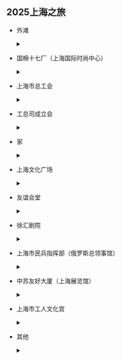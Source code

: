 ## 2025上海之旅

- 外滩

  <details>
           <summary></summary>
           <p>
               <img src="waitan.png"/></a>
               <img src="waitan1.png"/></a>
           </p>
       </details>

- 国棉十七厂（上海国际时尚中心）

    <details>
        <summary></summary>
        <p>
            <img src="17chang1.png"/>
            <img src="17chang.png"/>
        </p>
    </details>

- 上海市总工会

    <details>
        <summary></summary>
        <p>
            <img src="gongzongsi.png"/>
            <img src="gonghui.png"/>
        </p>
    </details>

- 工总司成立会

    <details>
        <summary></summary>
        <p>
            <img src="yuyuan.png"/>
        </p>
    </details>

- 家

    <details>
        <summary></summary>
        <p>
            <img src="jiad.png"/>
            <img src="laojia.png"/>
        </p>
    </details>

- 上海文化广场

    <details>
        <summary></summary>
        <p>
            <img src="guangchang.png"/>
        </p>
    </details>

- 友谊会堂

    <details>
        <summary></summary>
        <p>
            <img src="huitang.png"/>
        </p>
    </details>

- 徐汇剧院

    <details>
        <summary></summary>
        <p>
            <img src="yingyuan.png"/>
        </p>
    </details>

- 上海市民兵指挥部（俄罗斯总领事馆）

    <details>
        <summary></summary>
        <p>
            <img src="e.png"/>
        </p>
    </details>

- 中苏友好大厦（上海展览馆）

    <details>
        <summary></summary>
        <p>
            <img src="su.png"/>
        </p>
    </details>

- 上海市工人文化宫

    <details>
        <summary></summary>
        <p>
            <img src="gong.png"/>
        </p>
    </details>

-  其他

    <details>
        <summary></summary>
        <p>
            <img src="jing.png"/>
        </p>
    </details>

  

  

  

  

  

  

  

  

  

